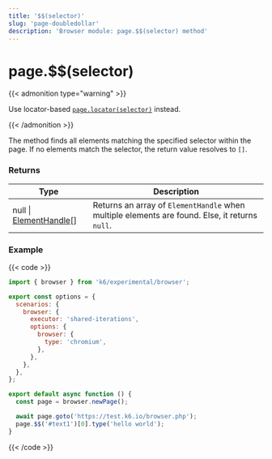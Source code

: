 ```yaml
---
title: '$$(selector)'
slug: 'page-doubledollar'
description: 'Browser module: page.$$(selector) method'
---
```


# page.$$(selector)

{{< admonition type="warning" >}}

Use locator-based [`page.locator(selector)`](https://grafana.com/docs/k6/<K6_VERSION>/javascript-api/k6-experimental/browser/page/locator/) instead.

{{< /admonition >}}

The method finds all elements matching the specified selector within the page. If no elements match the selector, the return value resolves to `[]`.

### Returns

| Type                                                                                                                      | Description                                                                                    |
| ------------------------------------------------------------------------------------------------------------------------- | ---------------------------------------------------------------------------------------------- |
| null \| [ElementHandle](https://grafana.com/docs/k6/<K6_VERSION>/javascript-api/k6-experimental/browser/elementhandle/)[] | Returns an array of `ElementHandle` when multiple elements are found. Else, it returns `null`. |

### Example

{{< code >}}

```javascript
import { browser } from 'k6/experimental/browser';

export const options = {
  scenarios: {
    browser: {
      executor: 'shared-iterations',
      options: {
        browser: {
          type: 'chromium',
        },
      },
    },
  },
};

export default async function () {
  const page = browser.newPage();

  await page.goto('https://test.k6.io/browser.php');
  page.$$('#text1')[0].type('hello world');
}
```

{{< /code >}}
